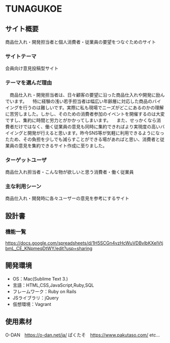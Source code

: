 # TUNAGUKOE

## サイト概要
商品仕入れ・開発担当者と個人消費者・従業員の要望をつなぐためのサイト

### サイトテーマ
会員向け意見投稿型サイト

### テーマを選んだ理由
 　商品仕入れ・開発担当者は、日々顧客の要望に沿った商品仕入れや開発に励んでいます。
 　特に経験の浅い若手担当者は幅広い年齢層に対応した商品のバイイングを行うのは難しいです。実際に私も現場でニーズがどこにあるのかの理解に苦労しました。しかし、そのための消費者参加のイベントを開催するのは大変ですし、集約に時間と労力とがかかってしまいます。
 　また、せっかくなら消費者だけではなく、働く従業員の意見も同時に集約できればより実現度の高いバイイングと開発が行えると思います。昨今SNS等が気軽に利用できるようになったため、その負担を少しでも減らすことができる場があればと思い、消費者と従業員の意見を集約できるサイト作成に至りました。

### ターゲットユーザ
商品仕入れ担当者・こんな物が欲しいと思う消費者・働く従業員

### 主な利用シーン
商品仕入れ・開発時に各々ユーザーの意見を参考にするサイト

## 設計書

### 機能一覧
https://docs.google.com/spreadsheets/d/1H5SCGn4vzHcWuVDBvlbKXeIVtjbmL_CE_KNpmeqDtWY/edit?usp=sharing

## 開発環境
- OS：Mac(Sublime Text 3.)
- 言語：HTML,CSS,JavaScript,Ruby,SQL
- フレームワーク：Ruby on Rails
- JSライブラリ：jQuery
- 仮想環境：Vagrant

## 使用素材
O-DAN　https://o-dan.net/ja/
ぱくたそ　https://www.pakutaso.com/
etc...